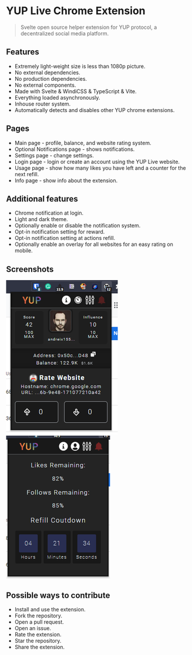 # YUP Live Chrome Extension

> Svelte open source helper extension for YUP protocol, a decentralized social media platform.

## Features

- Extremely light-weight size is less than 1080p picture.
- No external dependencies.
- No production dependencies.
- No external components.
- Made with Svelte & WindiCSS & TypeScript & Vite.
- Everything loaded asynchronously.
- Inhouse router system.
- Automatically detects and disables other YUP chrome extensions.

## Pages

- Main page - profile, balance, and website rating system.
- Optional Notifications page - shows notifications.
- Settings page - change settings.
- Login page - login or create an account using the YUP Live website.
- Usage page - show how many likes you have left and a counter for the next refill.
- Info page - show info about the extension.

## Additional features

- Chrome notification at login.
- Light and dark theme.
- Optionally enable or disable the notification system.
- Opt-in notification setting for reward.
- Opt-in notification setting at actions refill.
- Optionally enable an overlay for all websites for an easy rating on mobile.

## Screenshots

![Screenshot 1](/misc/screen_1.png?raw=true "Screenshot 1")
![Screenshot 2](/misc/screen_2.png?raw=true "Screenshot 2")

## Possible ways to contribute

- Install and use the extension.
- Fork the repository.
- Open a pull request.
- Open an issue.
- Rate the extension.
- Star the repository.
- Share the extension.
